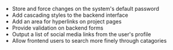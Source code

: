- Store and force changes on the system's default password
- Add cascading styles to the backend interface
- Add an area for hyperlinks on project pages
- Provide validation on backend forms
- Output a list of social media links from the user's profile
- Allow frontend users to search more finely through catagories
